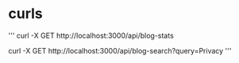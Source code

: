 # curls
'''
  curl -X GET http://localhost:3000/api/blog-stats 

  curl -X GET http://localhost:3000/api/blog-search?query=Privacy 
'''
